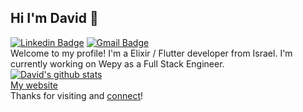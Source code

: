## Hi I'm David 👋
[![Linkedin
Badge](https://img.shields.io/badge/-DavidNeumark-blue?style=flat&logo=Linkedin&logoColor=white&link=https://www.linkedin.com/in/david-neumark)](https://www.linkedin.com/in/david-neumark/)
[![Gmail Badge](https://img.shields.io/badge/-d.neumark-c14438?style=flat&logo=Gmail&logoColor=white&link=mailto:d.neumark@gmail.com)](mailto:d.neumark@gmail.com)
<br>
Welcome to my profile! I'm a Elixir / Flutter developer from Israel. I'm currently working on Wepy as a Full Stack Engineer.<br>
[![David's github stats](https://github-readme-stats.vercel.app/api?username=DavidNeumark)](https://github.com/DavidNeumark/github-readme-stats)
<br>
[My website](https://www.david-neumark.com)
<br>
Thanks for visiting and [connect](https://www.linkedin.com/in/david-neumark/)!

